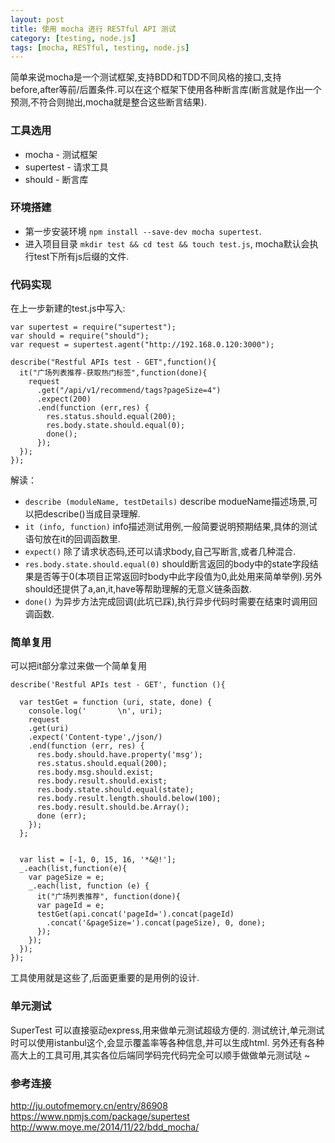 ```yaml
---
layout: post
title: 使用 mocha 进行 RESTful API 测试
category: [testing, node.js]
tags: [mocha, RESTful, testing, node.js]
---
```


简单来说mocha是一个测试框架,支持BDD和TDD不同风格的接口,支持before,after等前/后置条件.可以在这个框架下使用各种断言库(断言就是作出一个预测,不符合则抛出,mocha就是整合这些断言结果).

### 工具选用
* mocha - 测试框架
* supertest - 请求工具
* should - 断言库


### 环境搭建
- 第一步安装环境 `npm install --save-dev mocha supertest`.
- 进入项目目录 `mkdir test && cd test && touch test.js`, mocha默认会执行test下所有js后缀的文件.

### 代码实现
在上一步新建的test.js中写入:

```
var supertest = require("supertest");
var should = require("should");
var request = supertest.agent("http://192.168.0.120:3000");

describe("Restful APIs test - GET",function(){
  it("广场列表推荐-获取热门标签",function(done){
    request
      .get("/api/v1/recommend/tags?pageSize=4")
      .expect(200)
      .end(function (err,res) {
        res.status.should.equal(200);
        res.body.state.should.equal(0);
        done();
      });
  });
});
```

解读：

- `describe (moduleName, testDetails)`
describe modueName描述场景,可以把describe()当成目录理解.
- `it (info, function)`
info描述测试用例,一般简要说明预期结果,具体的测试语句放在it的回调函数里.
- `expect()`
除了请求状态码,还可以请求body,自己写断言,或者几种混合.
- `res.body.state.should.equal(0)`
should断言返回的body中的state字段结果是否等于0(本项目正常返回时body中此字段值为0,此处用来简单举例).另外should还提供了a,an,it,have等帮助理解的无意义链条函数.
- `done()`
为异步方法完成回调(此坑已踩),执行异步代码时需要在结束时调用回调函数.

### 简单复用
可以把it部分拿过来做一个简单复用

```
describe('Restful APIs test - GET', function (){

  var testGet = function (uri, state, done) {
    console.log('       \n', uri);
    request
    .get(uri)
    .expect('Content-type',/json/)
    .end(function (err, res) {
      res.body.should.have.property('msg');
      res.status.should.equal(200);
      res.body.msg.should.exist;
      res.body.result.should.exist;
      res.body.state.should.equal(state);
      res.body.result.length.should.below(100);
      res.body.result.should.be.Array();
      done (err);
    });
  };  


  var list = [-1, 0, 15, 16, '*&@!'];
  _.each(list,function(e){
    var pageSize = e;
    _.each(list, function (e) {
      it("广场列表推荐", function(done){
      var pageId = e;
      testGet(api.concat('pageId=').concat(pageId)
        .concat('&pageSize=').concat(pageSize), 0, done);
      });
    });
  });
});
```


工具使用就是这些了,后面更重要的是用例的设计.

### 单元测试

SuperTest 可以直接驱动express,用来做单元测试超级方便的.
测试统计,单元测试时可以使用istanbul这个,会显示覆盖率等各种信息,并可以生成html.
另外还有各种高大上的工具可用,其实各位后端同学码完代码完全可以顺手做做单元测试哒 ~

### 参考连接

<http://ju.outofmemory.cn/entry/86908>
<https://www.npmjs.com/package/supertest>
<http://www.moye.me/2014/11/22/bdd_mocha/>



